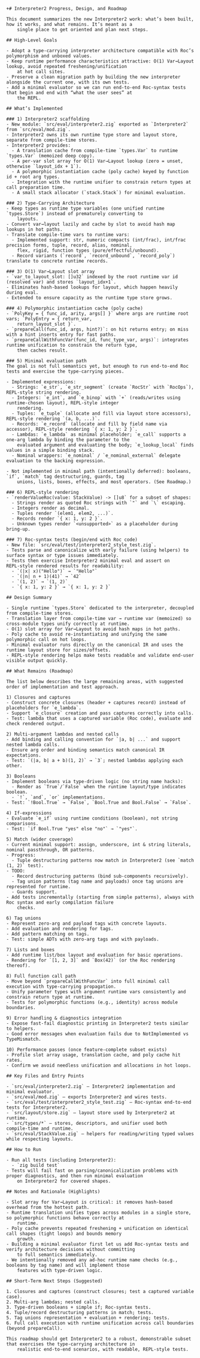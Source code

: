     +# Interpreter2 Progress, Design, and Roadmap

    This document summarizes the new Interpreter2 work: what’s been built, how it works, and what remains. It’s meant as a
        single place to get oriented and plan next steps.

    ## High‑Level Goals

    - Adopt a type‑carrying interpreter architecture compatible with Roc’s polymorphism and unboxed values.
    - Keep runtime performance characteristics attractive: O(1) Var→Layout lookup, avoid repeated freshening/unification
        at hot call sites.
    - Preserve a clean migration path by building the new interpreter alongside the current one, with its own tests.
    - Add a minimal evaluator so we can run end‑to‑end Roc‑syntax tests that begin and end with “what the user sees” at
        the REPL.

    ## What’s Implemented

    ### 1) Interpreter2 scaffolding
    - New module: `src/eval/interpreter2.zig` exported as `Interpreter2` from `src/eval/mod.zig`.
    - Interpreter2 owns its own runtime type store and layout store, separate from compile‑time stores.
    - Interpreter2 provides:
      - A translation cache from compile‑time `types.Var` to runtime `types.Var` (memoized deep copy).
      - A per‑var slot array for O(1) Var→Layout lookup (zero = unset, otherwise `layout_idx + 1`).
      - A polymorphic instantiation cache (poly cache) keyed by function id + root arg types.
      - Integration with the runtime unifier to constrain return types at call preparation time.
      - A small stack allocator (`stack.Stack`) for minimal evaluation.

    ### 2) Type‑Carrying Architecture
    - Keep types as runtime type variables (one unified runtime `types.Store`) instead of prematurely converting to
        layouts.
    - Convert var→layout lazily and cache by slot to avoid hash map lookups in hot paths.
    - Translate compile‑time vars to runtime vars:
      - Implemented support: str, numeric compacts (int/frac), int/frac precision forms, tuple, record, alias, nominal,
        flex, rigid, function types (pure/effectful/unbound).
      - Record variants (`record`, `record_unbound`, `record_poly`) translate to concrete runtime records.

    ### 3) O(1) Var→Layout slot array
    - `var_to_layout_slot: []u32` indexed by the root runtime var id (resolved var) and stores `layout_idx+1`.
    - Eliminates hash‑based lookups for layout, which happen heavily during eval.
    - Extended to ensure capacity as the runtime type store grows.

    ### 4) Polymorphic instantiation cache (poly cache)
    - `PolyKey = { func_id, arity, args[] }` where args are runtime root vars; `PolyEntry = { return_var,
        return_layout_slot }`.
    - `prepareCall(func_id, args, hint?)`: on hit returns entry; on miss with a hint inserts entry for fast paths.
    - `prepareCallWithFuncVar(func_id, func_type_var, args)`: integrates runtime unification to constrain the return type,
        then caches result.

    ### 5) Minimal evaluation path
    The goal is not full semantics yet, but enough to run end‑to‑end Roc tests and exercise the type‑carrying pieces.

    - Implemented expressions:
      - Strings: `e_str`, `e_str_segment` (create `RocStr` with `RocOps`), REPL‑style string rendering.
      - Integers: `e_int`, and `e_binop` with `+` (reads/writes using runtime‑chosen layout), REPL‑style integer
        rendering.
      - Tuples: `e_tuple` (allocate and fill via layout store accessors), REPL‑style rendering `(a, b, ...)`.
      - Records: `e_record` (allocate and fill by field name via accessor), REPL‑style rendering `{ x: 1, y: 2 }`.
      - Lambdas: `e_lambda` as minimal placeholder; `e_call` supports a one‑arg lambda by binding the parameter to the
        evaluated argument and evaluating the body; `e_lookup_local` finds values in a simple binding stack.
      - Nominal wrappers: `e_nominal` / `e_nominal_external` delegate evaluation to the backing expression.

    - Not implemented in minimal path (intentionally deferred): booleans, `if`, `match` tag destructuring, guards, tag
        unions, lists, boxes, effects, and most operators. (See Roadmap.)

    ### 6) REPL‑style rendering
    - `renderValueRoc(value: StackValue) -> []u8` for a subset of shapes:
      - Strings render as quoted Roc strings with `"` and `\` escaping.
      - Integers render as decimal.
      - Tuples render `(elem1, elem2, ...)`.
      - Records render `{ x: 1, y: 2 }`.
      - Unknown types render `<unsupported>` as a placeholder during bring‑up.

    ### 7) Roc‑syntax tests (begin/end with Roc code)
    - New file: `src/eval/test/interpreter2_style_test.zig`.
    - Tests parse and canonicalize with early failure (using helpers) to surface syntax or type issues immediately.
    - Tests then exercise Interpreter2 minimal eval and assert on REPL‑style rendered results for readability:
      - `(|x| x)("Hello")` → `"Hello"`
      - `(|n| n + 1)(41)` → `42`
      - `(1, 2)` → `(1, 2)`
      - `{ x: 1, y: 2 }` → `{ x: 1, y: 2 }`

    ## Design Summary

    - Single runtime `types.Store` dedicated to the interpreter, decoupled from compile‑time stores.
    - Translation layer from compile‑time var → runtime var (memoized) so cross‑module types unify correctly at runtime.
    - O(1) slot array for Var→Layout to avoid hash maps in hot paths.
    - Poly cache to avoid re‑instantiating and unifying the same polymorphic call on hot loops.
    - Minimal evaluator runs directly on the canonical IR and uses the runtime layout store for sizes/offsets.
    - REPL‑style rendering helps make tests readable and validate end‑user visible output quickly.

    ## What Remains (Roadmap)

    The list below describes the large remaining areas, with suggested order of implementation and test approach.

    1) Closures and captures
    - Construct concrete closures (header + captures record) instead of placeholders for `e_lambda`.
    - Support `e_closure` creation and pass captures correctly into calls.
    - Test: lambda that uses a captured variable (Roc code), evaluate and check rendered output.

    2) Multi‑argument lambdas and nested calls
    - Add binding and calling convention for `|a, b| ...` and support nested lambda calls.
    - Ensure arg order and binding semantics match canonical IR expectations.
    - Test: `(|a, b| a + b)(1, 2)` → `3`; nested lambdas applying each other.

    3) Booleans
    - Implement booleans via type‑driven logic (no string name hacks):
      - Render as `True`/`False` when the runtime layout/type indicates boolean.
      - `!`, `and`, `or` implementations.
    - Test: `!Bool.True` → `False`, `Bool.True and Bool.False` → `False`.

    4) If‑expressions
    - Evaluate `e_if` using runtime conditions (boolean), not string comparisons.
    - Test: `if Bool.True "yes" else "no"` → `"yes"`.

    5) Match (wider coverage)
    - Current minimal support: assign, underscore, int & string literals, nominal passthrough, OR patterns.
    - Progress:
      - Tuple destructuring patterns now match in Interpreter2 (see `match (1, 2)` test).
    - TODO:
      - Record destructuring patterns (bind sub-components recursively).
      - Tag union patterns (tag name and payloads) once tag unions are represented for runtime.
      - Guards support.
    - Add tests incrementally (starting from simple patterns), always with Roc syntax and early compilation failure
        checks.

    6) Tag unions
    - Represent zero‑arg and payload tags with concrete layouts.
    - Add evaluation and rendering for tags.
    - Add pattern matching on tags.
    - Test: simple ADTs with zero‑arg tags and with payloads.

    7) Lists and boxes
    - Add runtime list/box layout and evaluation for basic operations.
    - Rendering for `[1, 2, 3]` and `Box(42)` (or the Roc rendering thereof).

    8) Full function call path
    - Move beyond `prepareCallWithFuncVar` into full minimal call execution with type‑carrying propagation.
    - Unify parameter types with argument runtime vars consistently and constrain return type at runtime.
    - Tests for polymorphic functions (e.g., identity) across module boundaries.

    9) Error handling & diagnostics integration
    - Expose fast‑fail diagnostic printing in Interpreter2 tests similar to helpers.
    - Good error messages when evaluation fails due to NotImplemented vs TypeMismatch.

    10) Performance passes (once feature‑complete subset exists)
    - Profile slot array usage, translation cache, and poly cache hit rates.
    - Confirm we avoid needless unification and allocations in hot loops.

    ## Key Files and Entry Points

    - `src/eval/interpreter2.zig` — Interpreter2 implementation and minimal evaluator.
    - `src/eval/mod.zig` — exports Interpreter2 and wires tests.
    - `src/eval/test/interpreter2_style_test.zig` — Roc‑syntax end‑to‑end tests for Interpreter2.
    - `src/layout/store.zig` — layout store used by Interpreter2 at runtime.
    - `src/types/*` — stores, descriptors, and unifier used both compile‑time and runtime.
    - `src/eval/StackValue.zig` — helpers for reading/writing typed values while respecting layouts.

    ## How to Run

    - Run all tests (including Interpreter2):
      - `zig build test`
    - Tests will fail fast on parsing/canonicalization problems with proper diagnostics, and then run minimal evaluation
        on Interpreter2 for covered shapes.

    ## Notes and Rationale (Highlights)

    - Slot array for Var→Layout is critical: it removes hash‑based overhead from the hottest path.
    - Runtime translation unifies types across modules in a single store, so polymorphic functions behave correctly at
        runtime.
    - Poly cache prevents repeated freshening + unification on identical call shapes (tight loops) and bounds memory
        growth.
    - Building a minimal evaluator first let us add Roc‑syntax tests and verify architecture decisions without committing
        to full semantics immediately.
    - We intentionally removed any ad‑hoc runtime name checks (e.g., booleans by tag name) and will implement those
        features with type‑driven logic.

    ## Short‑Term Next Steps (Suggested)

    1. Closures and captures (construct closures; test a captured variable case).
    2. Multi‑arg lambdas; nested calls.
    3. Type‑driven booleans + simple if; Roc‑syntax tests.
    4. Tuple/record destructuring patterns in match; tests.
    5. Tag unions representation + evaluation + rendering; tests.
    6. Full call execution with runtime unification across call boundaries (beyond prepareCall).

    This roadmap should get Interpreter2 to a robust, demonstrable subset that exercises the type‑carrying architecture in
        realistic end‑to‑end scenarios, with readable, REPL‑style tests.
